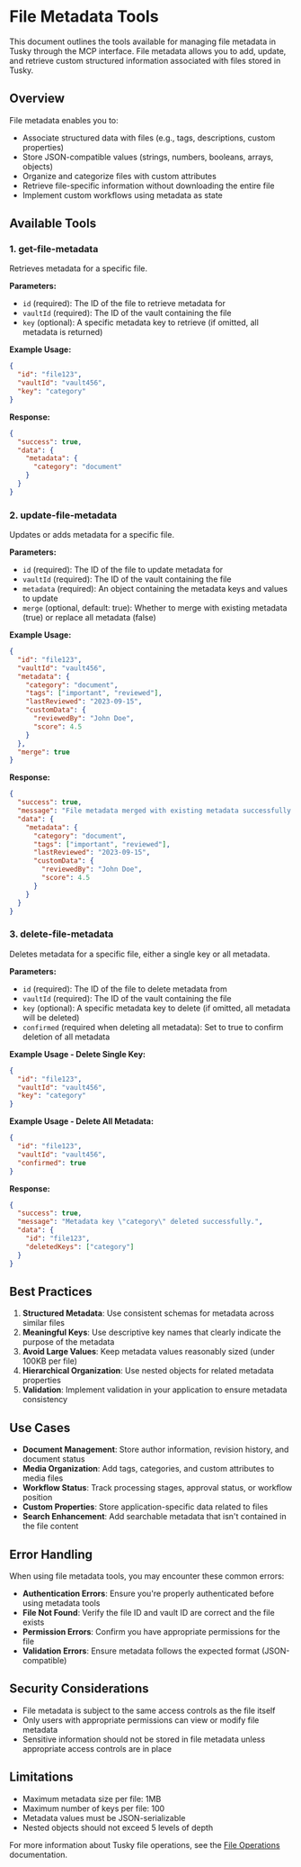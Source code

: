 # File Metadata Tools

This document outlines the tools available for managing file metadata in Tusky through the MCP interface. File metadata allows you to add, update, and retrieve custom structured information associated with files stored in Tusky.

## Overview

File metadata enables you to:

- Associate structured data with files (e.g., tags, descriptions, custom properties)
- Store JSON-compatible values (strings, numbers, booleans, arrays, objects)
- Organize and categorize files with custom attributes
- Retrieve file-specific information without downloading the entire file
- Implement custom workflows using metadata as state

## Available Tools

### 1. get-file-metadata

Retrieves metadata for a specific file.

**Parameters:**
- `id` (required): The ID of the file to retrieve metadata for
- `vaultId` (required): The ID of the vault containing the file
- `key` (optional): A specific metadata key to retrieve (if omitted, all metadata is returned)

**Example Usage:**
```json
{
  "id": "file123",
  "vaultId": "vault456",
  "key": "category"
}
```

**Response:**
```json
{
  "success": true,
  "data": {
    "metadata": {
      "category": "document"
    }
  }
}
```

### 2. update-file-metadata

Updates or adds metadata for a specific file.

**Parameters:**
- `id` (required): The ID of the file to update metadata for
- `vaultId` (required): The ID of the vault containing the file
- `metadata` (required): An object containing the metadata keys and values to update
- `merge` (optional, default: true): Whether to merge with existing metadata (true) or replace all metadata (false)

**Example Usage:**
```json
{
  "id": "file123",
  "vaultId": "vault456",
  "metadata": {
    "category": "document",
    "tags": ["important", "reviewed"],
    "lastReviewed": "2023-09-15",
    "customData": {
      "reviewedBy": "John Doe",
      "score": 4.5
    }
  },
  "merge": true
}
```

**Response:**
```json
{
  "success": true,
  "message": "File metadata merged with existing metadata successfully.",
  "data": {
    "metadata": {
      "category": "document",
      "tags": ["important", "reviewed"],
      "lastReviewed": "2023-09-15",
      "customData": {
        "reviewedBy": "John Doe",
        "score": 4.5
      }
    }
  }
}
```

### 3. delete-file-metadata

Deletes metadata for a specific file, either a single key or all metadata.

**Parameters:**
- `id` (required): The ID of the file to delete metadata from
- `vaultId` (required): The ID of the vault containing the file
- `key` (optional): A specific metadata key to delete (if omitted, all metadata will be deleted)
- `confirmed` (required when deleting all metadata): Set to true to confirm deletion of all metadata

**Example Usage - Delete Single Key:**
```json
{
  "id": "file123",
  "vaultId": "vault456",
  "key": "category"
}
```

**Example Usage - Delete All Metadata:**
```json
{
  "id": "file123",
  "vaultId": "vault456",
  "confirmed": true
}
```

**Response:**
```json
{
  "success": true,
  "message": "Metadata key \"category\" deleted successfully.",
  "data": {
    "id": "file123",
    "deletedKeys": ["category"]
  }
}
```

## Best Practices

1. **Structured Metadata**: Use consistent schemas for metadata across similar files
2. **Meaningful Keys**: Use descriptive key names that clearly indicate the purpose of the metadata
3. **Avoid Large Values**: Keep metadata values reasonably sized (under 100KB per file)
4. **Hierarchical Organization**: Use nested objects for related metadata properties
5. **Validation**: Implement validation in your application to ensure metadata consistency

## Use Cases

- **Document Management**: Store author information, revision history, and document status
- **Media Organization**: Add tags, categories, and custom attributes to media files
- **Workflow Status**: Track processing stages, approval status, or workflow position
- **Custom Properties**: Store application-specific data related to files
- **Search Enhancement**: Add searchable metadata that isn't contained in the file content

## Error Handling

When using file metadata tools, you may encounter these common errors:

- **Authentication Errors**: Ensure you're properly authenticated before using metadata tools
- **File Not Found**: Verify the file ID and vault ID are correct and the file exists
- **Permission Errors**: Confirm you have appropriate permissions for the file
- **Validation Errors**: Ensure metadata follows the expected format (JSON-compatible)

## Security Considerations

- File metadata is subject to the same access controls as the file itself
- Only users with appropriate permissions can view or modify file metadata
- Sensitive information should not be stored in file metadata unless appropriate access controls are in place

## Limitations

- Maximum metadata size per file: 1MB
- Maximum number of keys per file: 100
- Metadata values must be JSON-serializable
- Nested objects should not exceed 5 levels of depth

For more information about Tusky file operations, see the [File Operations](./file-operations.md) documentation.

